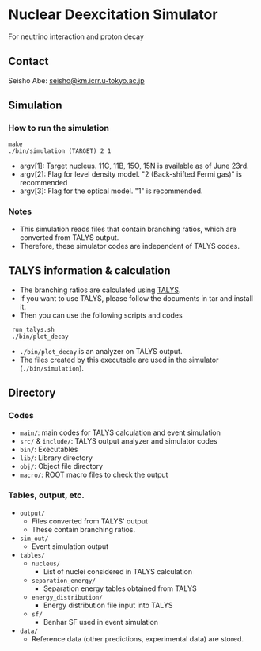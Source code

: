 # Nuclear Deexcitation Simulator
For neutrino interaction and proton decay

## Contact 
Seisho Abe: seisho@km.icrr.u-tokyo.ac.jp

## Simulation
### How to run the simulation
```
make 
./bin/simulation (TARGET) 2 1 
```
- argv[1]: Target nucleus. 11C, 11B, 15O, 15N is available as of June 23rd.
- argv[2]: Flag for level density model. "2 (Back-shifted Fermi gas)" is recommended
- argv[3]: Flag for the optical model. "1" is recommended. <br>

### Notes
- This simulation reads files that contain branching ratios, which are converted from TALYS output.
- Therefore, these simulator codes are independent of TALYS codes.

## TALYS information & calculation
- The branching ratios are calculated using [TALYS](https://tendl.web.psi.ch/tendl_2019/talys.html).
- If you want to use TALYS, please follow the documents in tar and install it.
- Then you can use the following scripts and codes 
```
 run_talys.sh
 ./bin/plot_decay
```
- `./bin/plot_decay` is an analyzer on TALYS output.
- The files created by this executable are used in the simulator (`./bin/simulation`).

## Directory

### Codes
- `main/`: main codes for TALYS calculation and event simulation
- `src/` & `include/`: TALYS output analyzer and simulator codes
- `bin/`: Executables
- `lib/`: Library directory
- `obj/`: Object file directory
- `macro/`: ROOT macro files to check the output

### Tables, output, etc.
- `output/`
	- Files converted from TALYS' output
	- These contain branching ratios.
- `sim_out/`
	- Event simulation output 
- `tables/`
  - `nucleus/`
    - List of nuclei considered in TALYS calculation
  - `separation_energy/`
	- Separation energy tables obtained from TALYS
  - `energy_distribution/`
	- Energy distribution file input into TALYS
  - `sf/`
	- Benhar SF used in event simulation
- `data/`
  - Reference data (other predictions, experimental data) are stored.
